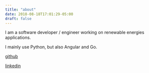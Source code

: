 ```yaml
---
title: "about"
date: 2018-08-18T17:01:29-05:00
draft: false
---
```


I am a software developer / engineer working on renewable energies applications. 

I mainly use Python, but also Angular and Go.

[github](https://github.com/cedricleroy)

[linkedin](https://www.linkedin.com/in/leroycedric85/)
